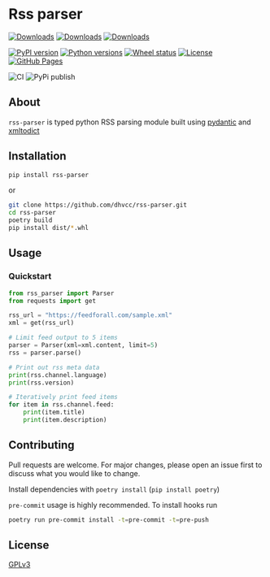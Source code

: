 # Rss parser

[![Downloads](https://pepy.tech/badge/rss-parser)](https://pepy.tech/project/rss-parser)
[![Downloads](https://pepy.tech/badge/rss-parser/month)](https://pepy.tech/project/rss-parser/month)
[![Downloads](https://pepy.tech/badge/rss-parser/week)](https://pepy.tech/project/rss-parser/week)

[![PyPI version](https://img.shields.io/pypi/v/rss-parser)](https://pypi.org/project/rss-parser)
[![Python versions](https://img.shields.io/pypi/pyversions/rss-parser)](https://pypi.org/project/rss-parser)
[![Wheel status](https://img.shields.io/pypi/wheel/rss-parser)](https://pypi.org/project/rss-parser)
[![License](https://img.shields.io/pypi/l/rss-parser?color=success)](https://github.com/dhvcc/rss-parser/blob/master/LICENSE)
[![GitHub Pages](https://badgen.net/github/status/dhvcc/rss-parser/gh-pages?label=docs)](https://dhvcc.github.io/rss-parser#documentation)

![CI](https://github.com/dhvcc/rss-parser/actions/workflows/ci.yml/badge.svg?branch=master)
![PyPi publish](https://github.com/dhvcc/rss-parser/actions/workflows/publish_to_pypi.yml/badge.svg?branch=master)

## About

`rss-parser` is typed python RSS parsing module built using [pydantic](https://github.com/pydantic/pydantic) and [xmltodict](https://github.com/martinblech/xmltodict)

## Installation

```bash
pip install rss-parser
```

or

```bash
git clone https://github.com/dhvcc/rss-parser.git
cd rss-parser
poetry build
pip install dist/*.whl
```

## Usage

### Quickstart

```python
from rss_parser import Parser
from requests import get

rss_url = "https://feedforall.com/sample.xml"
xml = get(rss_url)

# Limit feed output to 5 items
parser = Parser(xml=xml.content, limit=5)
rss = parser.parse()

# Print out rss meta data
print(rss.channel.language)
print(rss.version)

# Iteratively print feed items
for item in rss.channel.feed:
    print(item.title)
    print(item.description)

```

## Contributing

Pull requests are welcome. For major changes, please open an issue first
to discuss what you would like to change.

Install dependencies with `poetry install` (`pip install poetry`)

`pre-commit` usage is highly recommended. To install hooks run

```bash
poetry run pre-commit install -t=pre-commit -t=pre-push
```

## License

[GPLv3](https://github.com/dhvcc/rss-parser/blob/master/LICENSE)
